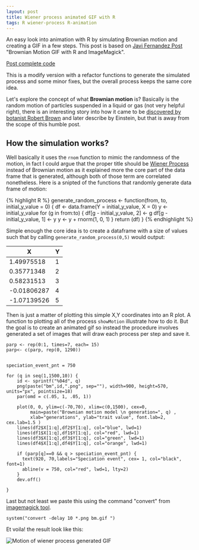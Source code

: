 ```yaml
---
layout: post
title: Wiener process animated GIF with R
tags: R wiener-process R-animation
---
```


An easy look into animation with R by simulating Brownian motion and creating a GIF in a few steps. This post is based on [Javi Fernandez Post](http://allthiswasfield.blogspot.com/2017/12/p-margin-bottom-0.html) "Brownian Motion GIF with R and ImageMagick".

[Post complete code](https://github.com/necronet/WienerProcess)

This is a modify version with a refactor functions to generate the simulated process and some minor fixes, but the overall process keeps the same core idea.

Let's explore the concept of what **Brownian motion** is? Basically is the random motion of particles suspended in a liquid or gas (not very helpful right), there is an interesting story into how it came to be [discovered by botanist Robert Brown](https://www.youtube.com/watch?v=FAdxd2Iv-UA) and later describe by Einstein, but that is away from the scope of this humble post.

## How the simulation works?

Well basically it uses the `rnom` function to mimic the randomness of the motion, in fact I could argue that the proper title should be [Wiener Process](https://en.wikipedia.org/wiki/Wiener_process) instead of Brownian motion as it explained more the core part of the data frame that is generated, although both of those term are correlated nonetheless. Here is a snipted of the functions that randomly generate data frame of motion:

{% highlight R %}
generate_random_process <- function(from, to, initial_y_value = 0) {
  df <- data.frame(Y = initial_y_value, X = 0)
  y <- initial_y_value
  for (g in from:to) {
    df[g - initial_y_value, 2] <- g
    df[g - initial_y_value, 1] <- y
    y <- y + rnorm(1, 0, 1)
  }
  return (df)
}
{% endhighlight %}

Simple enough the core idea is to create a dataframe with a size of values such that by calling `generate_random_process(0,5)` would output:

| X           | Y |
|-------------|---|
| 1.49975518  | 1 |
| 0.35771348  | 2 |
| 0.58231513  | 3 |
| -0.01806287 | 4 |
| -1.07139526 | 5 |

Then is just a matter of plotting this simple X,Y coordinates into an R plot. A function to plotting all of the process `showMotion` illustrate how to do it. But the goal is to create an animated gif so instead the procedure involves generated a set of images that will draw each process per step and save it.

	parp <- rep(0:1, times=7, each= 15)  
	parp<- c(parp, rep(0, 1290))


	speciation_event_pnt = 750

	for (q in seq(1,1500,10)) {
	    id <- sprintf("%04d", q)
	    png(paste("bm",id,".png", sep=""), width=900, height=570, units="px", pointsize=18)  
	    par(omd = c(.05, 1, .05, 1))  

	    plot(0, 0, ylim=c(-70,70), xlim=c(0,1500), cex=0,   
	         main=paste("Brownian motion model \n generation=", q) ,   
	         xlab="generations", ylab="trait value", font.lab=2, cex.lab=1.5 )
	    lines(df2$X[1:q],df2$Y[1:q], col="blue", lwd=1)  
	    lines(df1$X[1:q],df1$Y[1:q], col="red", lwd=1)    
	    lines(df3$X[1:q],df3$Y[1:q], col="green", lwd=1)
	    lines(df4$X[1:q],df4$Y[1:q], col="orange", lwd=1)

	    if (parp[q]==0 && q > speciation_event_pnt) {
	      text(920, 70,labels="Speciation event", cex= 1, col="black", font=1)  
	      abline(v = 750, col="red", lwd=1, lty=2)
	    }
	    dev.off()  

	}  

Last but not least we paste this using the command "convert" from [imagemagick tool](https://www.r-bloggers.com/animate-gif-images-in-r-imagemagick/).

	system("convert -delay 10 *.png bm.gif ")

Et voila! the result look like this:

![Motion of wiener process generated GIF](https://github.com/necronet/WienerProcess/animated-gif/bm.gif)
